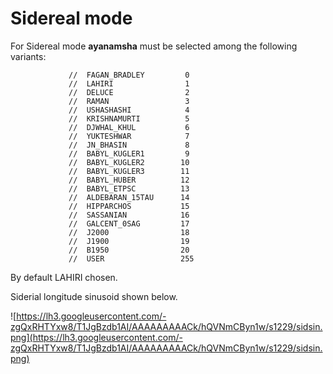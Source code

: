 # Sidereal mode #


For Sidereal mode **ayanamsha** must be selected among the following variants:

```
             //  FAGAN_BRADLEY         0
             //  LAHIRI                1
             //  DELUCE                2
             //  RAMAN                 3
             //  USHASHASHI            4
             //  KRISHNAMURTI          5
             //  DJWHAL_KHUL           6
             //  YUKTESHWAR            7
             //  JN_BHASIN             8
             //  BABYL_KUGLER1         9
             //  BABYL_KUGLER2        10
             //  BABYL_KUGLER3        11
             //  BABYL_HUBER          12
             //  BABYL_ETPSC          13
             //  ALDEBARAN_15TAU      14
             //  HIPPARCHOS           15
             //  SASSANIAN            16
             //  GALCENT_0SAG         17
             //  J2000                18
             //  J1900                19
             //  B1950                20
             //  USER                 255
```

By default LAHIRI chosen.


Siderial longitude sinusoid shown below.

![https://lh3.googleusercontent.com/-zgQxRHTYxw8/T1JgBzdb1AI/AAAAAAAAACk/hQVNmCByn1w/s1229/sidsin.png](https://lh3.googleusercontent.com/-zgQxRHTYxw8/T1JgBzdb1AI/AAAAAAAAACk/hQVNmCByn1w/s1229/sidsin.png)